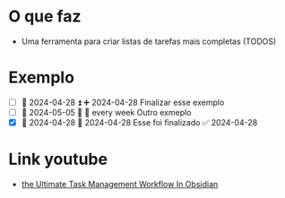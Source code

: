 # O que faz
- Uma ferramenta para criar listas de tarefas mais completas (TODOS)

# Exemplo
- [ ] 🛫 2024-04-28 ⏫ ➕ 2024-04-28 Finalizar esse exemplo
- [ ] 📅 2024-05-05 🔽 🔁 every week  Outro exmeplo
- [x] 🛫 2024-04-28 📅 2024-04-28  Esse foi finalizado ✅ 2024-04-28

# Link youtube
- [the Ultimate Task Management Workflow In Obsidian](https://youtu.be/oSGO3caCdGY?si=fAVs3bz2UBnwmUDm&t=63)
